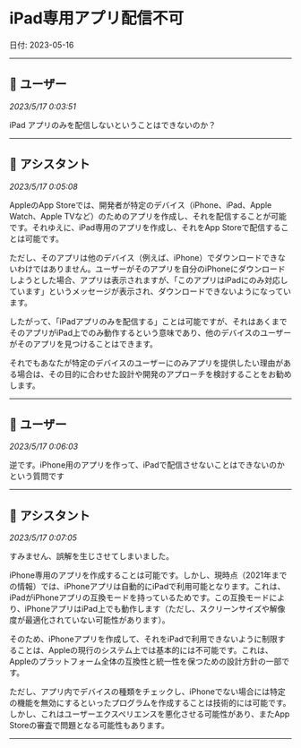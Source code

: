 # iPad専用アプリ配信不可

日付: 2023-05-16

---

## 👤 ユーザー
*2023/5/17 0:03:51*

iPad アプリのみを配信しないということはできないのか？

---

## 🤖 アシスタント
*2023/5/17 0:05:08*

AppleのApp Storeでは、開発者が特定のデバイス（iPhone、iPad、Apple Watch、Apple TVなど）のためのアプリを作成し、それを配信することが可能です。それゆえに、iPad専用のアプリを作成し、それをApp Storeで配信することは可能です。

ただし、そのアプリは他のデバイス（例えば、iPhone）でダウンロードできないわけではありません。ユーザーがそのアプリを自分のiPhoneにダウンロードしようとした場合、アプリは表示されますが、「このアプリはiPadにのみ対応しています」というメッセージが表示され、ダウンロードできないようになっています。

したがって、「iPadアプリのみを配信する」ことは可能ですが、それはあくまでそのアプリがiPad上でのみ動作するという意味であり、他のデバイスのユーザーがそのアプリを見つけることはできます。

それでもあなたが特定のデバイスのユーザーにのみアプリを提供したい理由がある場合は、その目的に合わせた設計や開発のアプローチを検討することをお勧めします。

---

## 👤 ユーザー
*2023/5/17 0:06:03*

逆です。iPhone用のアプリを作って、iPadで配信させないことはできないのかという質問です

---

## 🤖 アシスタント
*2023/5/17 0:07:05*

すみません、誤解を生じさせてしまいました。

iPhone専用のアプリを作成することは可能です。しかし、現時点（2021年までの情報）では、iPhoneアプリは自動的にiPadで利用可能となります。これは、iPadがiPhoneアプリの互換モードを持っているためです。この互換モードにより、iPhoneアプリはiPad上でも動作します（ただし、スクリーンサイズや解像度が最適化されていない可能性があります）。

そのため、iPhoneアプリを作成して、それをiPadで利用できないように制限することは、Appleの現行のシステム上では基本的には不可能です。これは、Appleのプラットフォーム全体の互換性と統一性を保つための設計方針の一部です。

ただし、アプリ内でデバイスの種類をチェックし、iPhoneでない場合には特定の機能を無効にするといったプログラムを作成することは技術的には可能です。しかし、これはユーザーエクスペリエンスを悪化させる可能性があり、またApp Storeの審査で問題となる可能性もあります。

---
